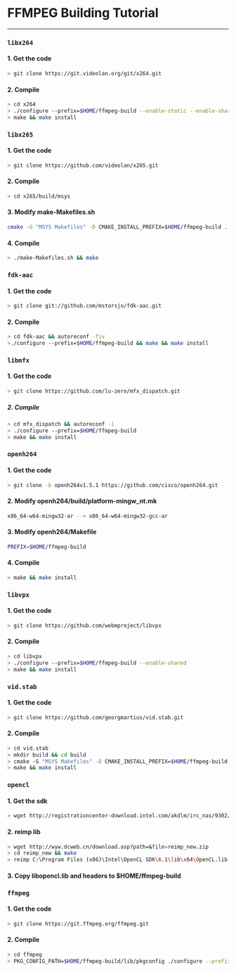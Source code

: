 # FFMPEG Building Tutorial
---
### `libx264`
#### 1. Get the code
```sh
> git clone https://git.videolan.org/git/x264.git
```

#### 2. Compile
```sh
> cd x264
> ./configure --prefix=$HOME/ffmpeg-build --enable-static --enable-shared
> make && make install
```
### `libx265`
#### 1. Get the code
```sh
> git clone https://github.com/videolan/x265.git
```
#### 2. Compile
```sh
> cd x265/build/msys
```
#### 3. Modify make-Makefiles.sh
```sh
cmake -G "MSYS Makefiles" -D CMAKE_INSTALL_PREFIX=$HOME/ffmpeg-build ../../source
```
#### 4. Compile
```sh
> ./make-Makefiles.sh && make
```

### `fdk-aac`
#### 1. Get the code
```sh
> git clone git://github.com/mstorsjo/fdk-aac.git
```
#### 2. Compile
```sh
> cd fdk-aac && autoreconf -fiv
>./configure --prefix=$HOME/ffmpeg-build && make && make install
```
### `libmfx`
#### 1. Get the code
```sh
> git clone https://github.com/lu-zero/mfx_dispatch.git
```
##### 2. Compile
```sh
> cd mfx_dispatch && autoreconf -i
> ./configure --prefix=$HOME/ffmpeg-build
> make && make install
```
### `openh264`
#### 1. Get the code
```sh
> git clone -b openh264v1.5.1 https://github.com/cisco/openh264.git
```
#### 2. Modify openh264/build/platform-mingw_nt.mk
```sh
x86_64-w64-mingw32-ar --> x86_64-w64-mingw32-gcc-ar
```
#### 3. Modify openh264/Makefile
```sh
PREFIX=$HOME/ffmpeg-build
```
#### 4. Compile
```sh
> make && make install
```
### `libvpx`
#### 1. Get the code
```sh
> git clone https://github.com/webmproject/libvpx
```
#### 2. Compile
```sh
> cd libvpx
> ./configure --prefix=$HOME/ffmpeg-build --enable-shared
> make && make install
```
### `vid.stab`
#### 1. Get the code
```sh
> git clone https://github.com/georgmartius/vid.stab.git
```
#### 2. Compile
```sh
> cd vid.stab
> mkdir build && cd build
> cmake -G "MSYS Makefiles" -D CMAKE_INSTALL_PREFIX=$HOME/ffmpeg-build ..
> make && make install
```
### `opencl`
#### 1. Get the sdk
```sh
> wget http://registrationcenter-download.intel.com/akdlm/irc_nas/9302/intel_sdk_for_opencl_setup_6.1.0.1600.exe
```
#### 2. reimp lib
```sh
> wget http://wyw.dcweb.cn/download.asp?path=&file=reimp_new.zip
> cd reimp_new && make
> reimp C:\Program Files (x86)\Intel\OpenCL SDK\6.1\lib\x64\OpenCL.lib
```
#### 3. Copy libopencl.lib and headers to $HOME/ffmpeg-build

### `ffmpeg`
#### 1. Get the code
```sh
> git clone https://git.ffmpeg.org/ffmpeg.git
```
#### 2. Compile
```sh
> cd ffmpeg
> PKG_CONFIG_PATH=$HOME/ffmpeg-build/lib/pkgconfig ./configure --prefix=$HOME/ffmpeg-build --enable-small --disable-debug --disable-doc --arch=x86_64 --enable-cross-compile --target-os=mingw32 --enable-libvidstab --enable-libfdk-aac --enable-libx264 --enable-libx265 --enable-libmfx --enable-libopenh264 --enable-libvpx --enable-opencl --extra-cflags=-I$HOME/ffmpeg-build/include --extra-ldflags=-L$HOME/ffmpeg-build/lib --disable-static --enable-shared --enable-version3 --enable-gpl --enable-nonfree
```


